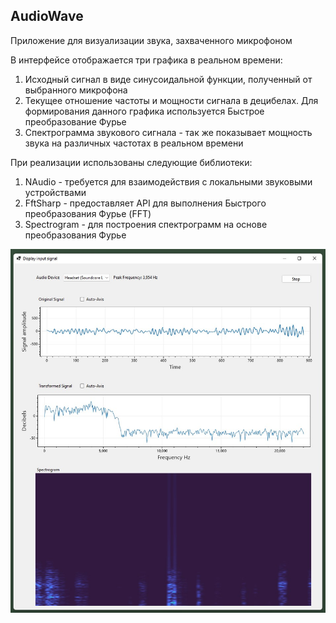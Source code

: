 ## AudioWave
Приложение для визуализации звука, захваченного микрофоном

В интерфейсе отображается три графика в реальном времени:

1. Исходный сигнал в виде синусоидальной функции, полученный от выбранного микрофона
2. Текущее отношение частоты и мощности сигнала в децибелах.
   Для формирования данного графика используется Быстрое преобразование Фурье
3. Спектрограмма звукового сигнала - так же показывает мощность звука на различных частотах в реальном времени

При реализации использованы следующие библиотеки:

1. NAudio - требуется для взаимодействия с локальными звуковыми устройствами
2. FftSharp - предоставляет API для выполнения Быстрого преобразования Фурье (FFT)
3. Spectrogram - для построения спектрограмм на основе преобразования Фурье

![example](docs/example.jpg)
